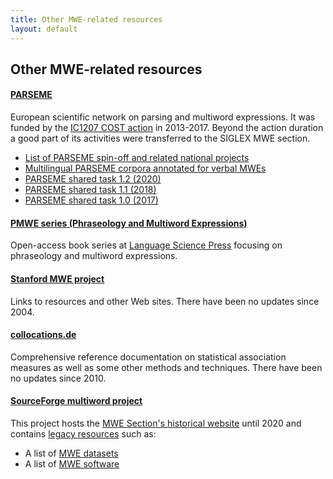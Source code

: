 ```yaml
---
title: Other MWE-related resources
layout: default
---
```


## Other MWE-related resources

#### [PARSEME](http://www.parseme.eu/)

European scientific network on parsing and multiword expressions. It was funded by the [IC1207 COST action](http://www.cost.eu/COST_Actions/ict/IC1207) in 2013-2017. Beyond the action duration a good part of its activities were transferred to the SIGLEX MWE section. 
  * [List of PARSEME spin-off and related national projects](https://typo.uni-konstanz.de/parseme/index.php/related-links/spin-off-and-related-national-projects)
  * [Multilingual PARSEME corpora annotated for verbal MWEs](https://gitlab.com/parseme/corpora/wikis/home)
  * [PARSEME shared task 1.2 (2020)](http://multiword.sourceforge.net/sharedtask2020)
  * [PARSEME shared task 1.1 (2018)](http://multiword.sourceforge.net/sharedtask2018)
  * [PARSEME shared task 1.0 (2017)](http://multiword.sourceforge.net/sharedtask2017)

#### [PMWE series (Phraseology and Multiword Expressions)](http://langsci-press.org/catalog/series/pmwe)

Open-access book series at [Language Science Press](http://langsci-press.org) focusing on phraseology and multiword expressions.

#### [Stanford MWE project](http://mwe.stanford.edu/) 

Links to resources and other Web sites. There have been no updates since 2004.

#### [collocations.de](http://www.collocations.de/) 

Comprehensive reference documentation on statistical association measures as well as some other methods and techniques. There have been no updates since 2010.

#### [SourceForge multiword project](http://sourceforge.net/projects/multiword) 

This project hosts the [MWE Section's historical website](http://multiword.sourceforge.net) until 2020 and contains [legacy resources](http://localhost/Public/multiword/htdocs/PHITE.php?sitesig=FILES) such as:
  * A list of [MWE datasets](http://localhost/Public/multiword/htdocs/PHITE.php?sitesig=FILES&page=FILES_20_Data_Sets)
  * A list of [MWE software](http://localhost/Public/multiword/htdocs/PHITE.php?sitesig=FILES&page=FILES_30_Software)
